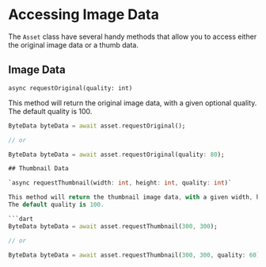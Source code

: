 # Accessing Image Data

The `Asset` class have several handy methods that allow you to access either
the original image data or a thumb data.

## Image Data

`async requestOriginal(quality: int)`

This method will return the original image data, with a given optional quality. The default
quality is 100.

```dart
ByteData byteData = await asset.requestOriginal();

// or

ByteData byteData = await asset.requestOriginal(quality: 80);

## Thumbnail Data

`async requestThumbnail(width: int, height: int, quality: int)`

This method will return the thumbnail image data, with a given width, height and optional quality. 
The default quality is 100.

```dart
ByteData byteData = await asset.requestThumbnail(300, 300);

// or

ByteData byteData = await asset.requestThumbnail(300, 300, quality: 60);
